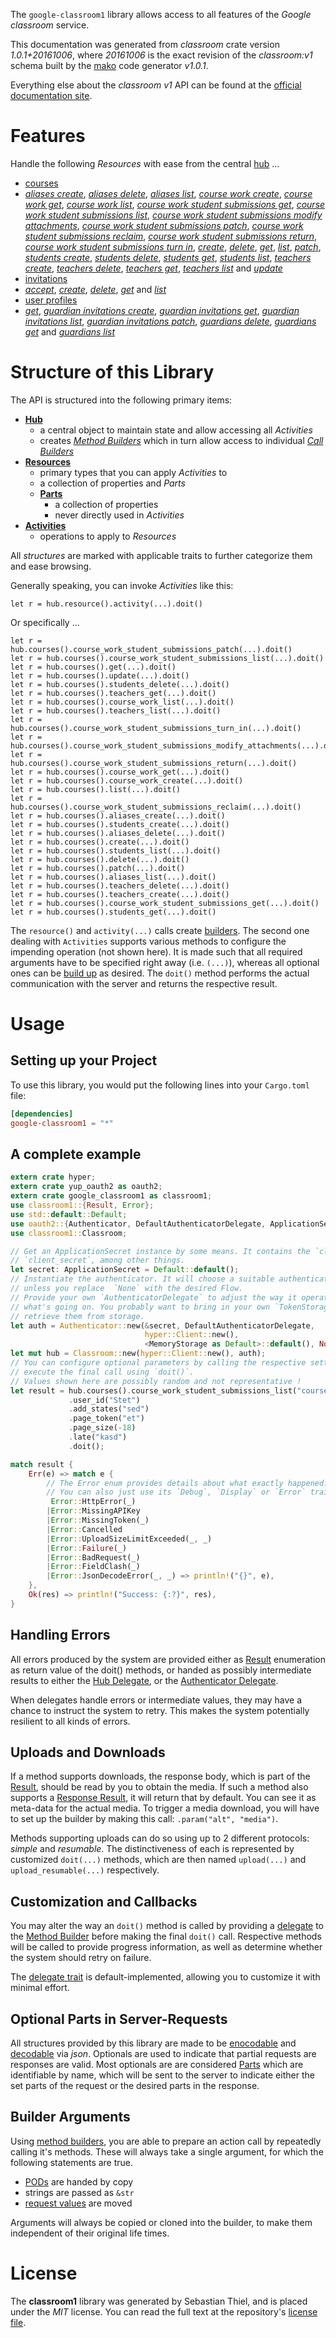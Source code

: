 <!---
DO NOT EDIT !
This file was generated automatically from 'src/mako/api/README.md.mako'
DO NOT EDIT !
-->
The `google-classroom1` library allows access to all features of the *Google classroom* service.

This documentation was generated from *classroom* crate version *1.0.1+20161006*, where *20161006* is the exact revision of the *classroom:v1* schema built by the [mako](http://www.makotemplates.org/) code generator *v1.0.1*.

Everything else about the *classroom* *v1* API can be found at the
[official documentation site](https://developers.google.com/classroom/).
# Features

Handle the following *Resources* with ease from the central [hub](https://docs.rs/google-classroom1/1.0.1+20161006/google_classroom1/struct.Classroom.html) ... 

* [courses](https://docs.rs/google-classroom1/1.0.1+20161006/google_classroom1/struct.Course.html)
 * [*aliases create*](https://docs.rs/google-classroom1/1.0.1+20161006/google_classroom1/struct.CourseAliaseCreateCall.html), [*aliases delete*](https://docs.rs/google-classroom1/1.0.1+20161006/google_classroom1/struct.CourseAliaseDeleteCall.html), [*aliases list*](https://docs.rs/google-classroom1/1.0.1+20161006/google_classroom1/struct.CourseAliaseListCall.html), [*course work create*](https://docs.rs/google-classroom1/1.0.1+20161006/google_classroom1/struct.CourseCourseWorkCreateCall.html), [*course work get*](https://docs.rs/google-classroom1/1.0.1+20161006/google_classroom1/struct.CourseCourseWorkGetCall.html), [*course work list*](https://docs.rs/google-classroom1/1.0.1+20161006/google_classroom1/struct.CourseCourseWorkListCall.html), [*course work student submissions get*](https://docs.rs/google-classroom1/1.0.1+20161006/google_classroom1/struct.CourseCourseWorkStudentSubmissionGetCall.html), [*course work student submissions list*](https://docs.rs/google-classroom1/1.0.1+20161006/google_classroom1/struct.CourseCourseWorkStudentSubmissionListCall.html), [*course work student submissions modify attachments*](https://docs.rs/google-classroom1/1.0.1+20161006/google_classroom1/struct.CourseCourseWorkStudentSubmissionModifyAttachmentCall.html), [*course work student submissions patch*](https://docs.rs/google-classroom1/1.0.1+20161006/google_classroom1/struct.CourseCourseWorkStudentSubmissionPatchCall.html), [*course work student submissions reclaim*](https://docs.rs/google-classroom1/1.0.1+20161006/google_classroom1/struct.CourseCourseWorkStudentSubmissionReclaimCall.html), [*course work student submissions return*](https://docs.rs/google-classroom1/1.0.1+20161006/google_classroom1/struct.CourseCourseWorkStudentSubmissionReturnCall.html), [*course work student submissions turn in*](https://docs.rs/google-classroom1/1.0.1+20161006/google_classroom1/struct.CourseCourseWorkStudentSubmissionTurnInCall.html), [*create*](https://docs.rs/google-classroom1/1.0.1+20161006/google_classroom1/struct.CourseCreateCall.html), [*delete*](https://docs.rs/google-classroom1/1.0.1+20161006/google_classroom1/struct.CourseDeleteCall.html), [*get*](https://docs.rs/google-classroom1/1.0.1+20161006/google_classroom1/struct.CourseGetCall.html), [*list*](https://docs.rs/google-classroom1/1.0.1+20161006/google_classroom1/struct.CourseListCall.html), [*patch*](https://docs.rs/google-classroom1/1.0.1+20161006/google_classroom1/struct.CoursePatchCall.html), [*students create*](https://docs.rs/google-classroom1/1.0.1+20161006/google_classroom1/struct.CourseStudentCreateCall.html), [*students delete*](https://docs.rs/google-classroom1/1.0.1+20161006/google_classroom1/struct.CourseStudentDeleteCall.html), [*students get*](https://docs.rs/google-classroom1/1.0.1+20161006/google_classroom1/struct.CourseStudentGetCall.html), [*students list*](https://docs.rs/google-classroom1/1.0.1+20161006/google_classroom1/struct.CourseStudentListCall.html), [*teachers create*](https://docs.rs/google-classroom1/1.0.1+20161006/google_classroom1/struct.CourseTeacherCreateCall.html), [*teachers delete*](https://docs.rs/google-classroom1/1.0.1+20161006/google_classroom1/struct.CourseTeacherDeleteCall.html), [*teachers get*](https://docs.rs/google-classroom1/1.0.1+20161006/google_classroom1/struct.CourseTeacherGetCall.html), [*teachers list*](https://docs.rs/google-classroom1/1.0.1+20161006/google_classroom1/struct.CourseTeacherListCall.html) and [*update*](https://docs.rs/google-classroom1/1.0.1+20161006/google_classroom1/struct.CourseUpdateCall.html)
* [invitations](https://docs.rs/google-classroom1/1.0.1+20161006/google_classroom1/struct.Invitation.html)
 * [*accept*](https://docs.rs/google-classroom1/1.0.1+20161006/google_classroom1/struct.InvitationAcceptCall.html), [*create*](https://docs.rs/google-classroom1/1.0.1+20161006/google_classroom1/struct.InvitationCreateCall.html), [*delete*](https://docs.rs/google-classroom1/1.0.1+20161006/google_classroom1/struct.InvitationDeleteCall.html), [*get*](https://docs.rs/google-classroom1/1.0.1+20161006/google_classroom1/struct.InvitationGetCall.html) and [*list*](https://docs.rs/google-classroom1/1.0.1+20161006/google_classroom1/struct.InvitationListCall.html)
* [user profiles](https://docs.rs/google-classroom1/1.0.1+20161006/google_classroom1/struct.UserProfile.html)
 * [*get*](https://docs.rs/google-classroom1/1.0.1+20161006/google_classroom1/struct.UserProfileGetCall.html), [*guardian invitations create*](https://docs.rs/google-classroom1/1.0.1+20161006/google_classroom1/struct.UserProfileGuardianInvitationCreateCall.html), [*guardian invitations get*](https://docs.rs/google-classroom1/1.0.1+20161006/google_classroom1/struct.UserProfileGuardianInvitationGetCall.html), [*guardian invitations list*](https://docs.rs/google-classroom1/1.0.1+20161006/google_classroom1/struct.UserProfileGuardianInvitationListCall.html), [*guardian invitations patch*](https://docs.rs/google-classroom1/1.0.1+20161006/google_classroom1/struct.UserProfileGuardianInvitationPatchCall.html), [*guardians delete*](https://docs.rs/google-classroom1/1.0.1+20161006/google_classroom1/struct.UserProfileGuardianDeleteCall.html), [*guardians get*](https://docs.rs/google-classroom1/1.0.1+20161006/google_classroom1/struct.UserProfileGuardianGetCall.html) and [*guardians list*](https://docs.rs/google-classroom1/1.0.1+20161006/google_classroom1/struct.UserProfileGuardianListCall.html)




# Structure of this Library

The API is structured into the following primary items:

* **[Hub](https://docs.rs/google-classroom1/1.0.1+20161006/google_classroom1/struct.Classroom.html)**
    * a central object to maintain state and allow accessing all *Activities*
    * creates [*Method Builders*](https://docs.rs/google-classroom1/1.0.1+20161006/google_classroom1/trait.MethodsBuilder.html) which in turn
      allow access to individual [*Call Builders*](https://docs.rs/google-classroom1/1.0.1+20161006/google_classroom1/trait.CallBuilder.html)
* **[Resources](https://docs.rs/google-classroom1/1.0.1+20161006/google_classroom1/trait.Resource.html)**
    * primary types that you can apply *Activities* to
    * a collection of properties and *Parts*
    * **[Parts](https://docs.rs/google-classroom1/1.0.1+20161006/google_classroom1/trait.Part.html)**
        * a collection of properties
        * never directly used in *Activities*
* **[Activities](https://docs.rs/google-classroom1/1.0.1+20161006/google_classroom1/trait.CallBuilder.html)**
    * operations to apply to *Resources*

All *structures* are marked with applicable traits to further categorize them and ease browsing.

Generally speaking, you can invoke *Activities* like this:

```Rust,ignore
let r = hub.resource().activity(...).doit()
```

Or specifically ...

```ignore
let r = hub.courses().course_work_student_submissions_patch(...).doit()
let r = hub.courses().course_work_student_submissions_list(...).doit()
let r = hub.courses().get(...).doit()
let r = hub.courses().update(...).doit()
let r = hub.courses().students_delete(...).doit()
let r = hub.courses().teachers_get(...).doit()
let r = hub.courses().course_work_list(...).doit()
let r = hub.courses().teachers_list(...).doit()
let r = hub.courses().course_work_student_submissions_turn_in(...).doit()
let r = hub.courses().course_work_student_submissions_modify_attachments(...).doit()
let r = hub.courses().course_work_student_submissions_return(...).doit()
let r = hub.courses().course_work_get(...).doit()
let r = hub.courses().course_work_create(...).doit()
let r = hub.courses().list(...).doit()
let r = hub.courses().course_work_student_submissions_reclaim(...).doit()
let r = hub.courses().aliases_create(...).doit()
let r = hub.courses().students_create(...).doit()
let r = hub.courses().aliases_delete(...).doit()
let r = hub.courses().create(...).doit()
let r = hub.courses().students_list(...).doit()
let r = hub.courses().delete(...).doit()
let r = hub.courses().patch(...).doit()
let r = hub.courses().aliases_list(...).doit()
let r = hub.courses().teachers_delete(...).doit()
let r = hub.courses().teachers_create(...).doit()
let r = hub.courses().course_work_student_submissions_get(...).doit()
let r = hub.courses().students_get(...).doit()
```

The `resource()` and `activity(...)` calls create [builders][builder-pattern]. The second one dealing with `Activities` 
supports various methods to configure the impending operation (not shown here). It is made such that all required arguments have to be 
specified right away (i.e. `(...)`), whereas all optional ones can be [build up][builder-pattern] as desired.
The `doit()` method performs the actual communication with the server and returns the respective result.

# Usage

## Setting up your Project

To use this library, you would put the following lines into your `Cargo.toml` file:

```toml
[dependencies]
google-classroom1 = "*"
```

## A complete example

```Rust
extern crate hyper;
extern crate yup_oauth2 as oauth2;
extern crate google_classroom1 as classroom1;
use classroom1::{Result, Error};
use std::default::Default;
use oauth2::{Authenticator, DefaultAuthenticatorDelegate, ApplicationSecret, MemoryStorage};
use classroom1::Classroom;

// Get an ApplicationSecret instance by some means. It contains the `client_id` and 
// `client_secret`, among other things.
let secret: ApplicationSecret = Default::default();
// Instantiate the authenticator. It will choose a suitable authentication flow for you, 
// unless you replace  `None` with the desired Flow.
// Provide your own `AuthenticatorDelegate` to adjust the way it operates and get feedback about 
// what's going on. You probably want to bring in your own `TokenStorage` to persist tokens and
// retrieve them from storage.
let auth = Authenticator::new(&secret, DefaultAuthenticatorDelegate,
                              hyper::Client::new(),
                              <MemoryStorage as Default>::default(), None);
let mut hub = Classroom::new(hyper::Client::new(), auth);
// You can configure optional parameters by calling the respective setters at will, and
// execute the final call using `doit()`.
// Values shown here are possibly random and not representative !
let result = hub.courses().course_work_student_submissions_list("courseId", "courseWorkId")
             .user_id("Stet")
             .add_states("sed")
             .page_token("et")
             .page_size(-18)
             .late("kasd")
             .doit();

match result {
    Err(e) => match e {
        // The Error enum provides details about what exactly happened.
        // You can also just use its `Debug`, `Display` or `Error` traits
         Error::HttpError(_)
        |Error::MissingAPIKey
        |Error::MissingToken(_)
        |Error::Cancelled
        |Error::UploadSizeLimitExceeded(_, _)
        |Error::Failure(_)
        |Error::BadRequest(_)
        |Error::FieldClash(_)
        |Error::JsonDecodeError(_, _) => println!("{}", e),
    },
    Ok(res) => println!("Success: {:?}", res),
}

```
## Handling Errors

All errors produced by the system are provided either as [Result](https://docs.rs/google-classroom1/1.0.1+20161006/google_classroom1/enum.Result.html) enumeration as return value of 
the doit() methods, or handed as possibly intermediate results to either the 
[Hub Delegate](https://docs.rs/google-classroom1/1.0.1+20161006/google_classroom1/trait.Delegate.html), or the [Authenticator Delegate](https://docs.rs/yup-oauth2/*/yup_oauth2/trait.AuthenticatorDelegate.html).

When delegates handle errors or intermediate values, they may have a chance to instruct the system to retry. This 
makes the system potentially resilient to all kinds of errors.

## Uploads and Downloads
If a method supports downloads, the response body, which is part of the [Result](https://docs.rs/google-classroom1/1.0.1+20161006/google_classroom1/enum.Result.html), should be
read by you to obtain the media.
If such a method also supports a [Response Result](https://docs.rs/google-classroom1/1.0.1+20161006/google_classroom1/trait.ResponseResult.html), it will return that by default.
You can see it as meta-data for the actual media. To trigger a media download, you will have to set up the builder by making
this call: `.param("alt", "media")`.

Methods supporting uploads can do so using up to 2 different protocols: 
*simple* and *resumable*. The distinctiveness of each is represented by customized 
`doit(...)` methods, which are then named `upload(...)` and `upload_resumable(...)` respectively.

## Customization and Callbacks

You may alter the way an `doit()` method is called by providing a [delegate](https://docs.rs/google-classroom1/1.0.1+20161006/google_classroom1/trait.Delegate.html) to the 
[Method Builder](https://docs.rs/google-classroom1/1.0.1+20161006/google_classroom1/trait.CallBuilder.html) before making the final `doit()` call. 
Respective methods will be called to provide progress information, as well as determine whether the system should 
retry on failure.

The [delegate trait](https://docs.rs/google-classroom1/1.0.1+20161006/google_classroom1/trait.Delegate.html) is default-implemented, allowing you to customize it with minimal effort.

## Optional Parts in Server-Requests

All structures provided by this library are made to be [enocodable](https://docs.rs/google-classroom1/1.0.1+20161006/google_classroom1/trait.RequestValue.html) and 
[decodable](https://docs.rs/google-classroom1/1.0.1+20161006/google_classroom1/trait.ResponseResult.html) via *json*. Optionals are used to indicate that partial requests are responses 
are valid.
Most optionals are are considered [Parts](https://docs.rs/google-classroom1/1.0.1+20161006/google_classroom1/trait.Part.html) which are identifiable by name, which will be sent to 
the server to indicate either the set parts of the request or the desired parts in the response.

## Builder Arguments

Using [method builders](https://docs.rs/google-classroom1/1.0.1+20161006/google_classroom1/trait.CallBuilder.html), you are able to prepare an action call by repeatedly calling it's methods.
These will always take a single argument, for which the following statements are true.

* [PODs][wiki-pod] are handed by copy
* strings are passed as `&str`
* [request values](https://docs.rs/google-classroom1/1.0.1+20161006/google_classroom1/trait.RequestValue.html) are moved

Arguments will always be copied or cloned into the builder, to make them independent of their original life times.

[wiki-pod]: http://en.wikipedia.org/wiki/Plain_old_data_structure
[builder-pattern]: http://en.wikipedia.org/wiki/Builder_pattern
[google-go-api]: https://github.com/google/google-api-go-client

# License
The **classroom1** library was generated by Sebastian Thiel, and is placed 
under the *MIT* license.
You can read the full text at the repository's [license file][repo-license].

[repo-license]: https://github.com/Byron/google-apis-rsblob/master/LICENSE.md
